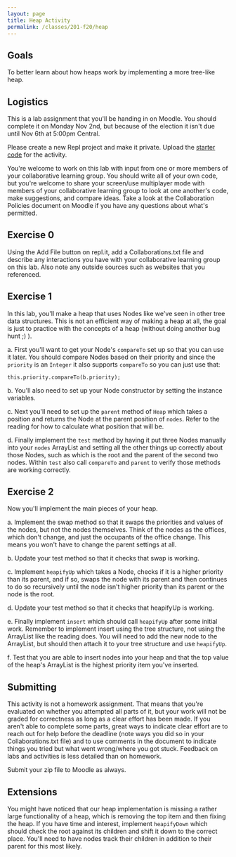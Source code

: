 ```yaml
---
layout: page
title: Heap Activity
permalink: /classes/201-f20/heap
---
```


## Goals
To better learn about how heaps work by implementing a more tree-like heap.

## Logistics
This is a lab assignment that you'll be handing in on Moodle. You should complete it on Monday Nov 2nd, but because of the election it isn't due until Nov 6th at 5:00pm Central.

Please create a new Repl project and make it private. Upload the [starter code](/classes/201-f20/Heap.java) for the activity.

You're welcome to work on this lab with input from one or more members of your collaborative learning group. You should write all of your own code, but you're welcome to share your screen/use multiplayer mode with members of your collaborative learning group to look at one another's code, make suggestions, and compare ideas. Take a look at the Collaboration Policies document on Moodle if you have any questions about what's permitted.

## Exercise 0
Using the Add File button on repl.it, add a Collaborations.txt file and describe any interactions you have with your collaborative learning group on this lab. Also note any outside sources such as websites that you referenced. 

## Exercise 1
In this lab, you'll make a heap that uses Nodes like we've seen in other tree data structures. This is not an efficient way of making a heap at all, the goal is just to practice with the concepts of a heap (without doing another bug hunt ;) ).

a. First you'll want to get your Node's `compareTo` set up so that you can use it later. You should compare Nodes based on their priority and since the `priority` is an `Integer` it also supports `compareTo` so you can just use that:
```
this.priority.compareTo(b.priority);
```

b. You'll also need to set up your Node constructor by setting the instance variables.

c. Next you'll need to set up the `parent` method of `Heap` which takes a position and returns the Node at the parent position of `nodes`. Refer to the reading for how to calculate what position that will be.

d. Finally implement the `test` method by having it put three Nodes manually into your `nodes` ArrayList and setting all the other things up correctly about those Nodes, such as which is the root and the parent of the second two nodes. Within `test` also call `compareTo` and `parent` to verify those methods are working correctly.

## Exercise 2
Now you'll implement the main pieces of your heap.

a. Implement the swap method so that it swaps the priorities and values of the nodes, but not the nodes themselves. Think of the nodes as the offices, which don't change, and just the occupants of the office change. This means you won't have to change the parent settings at all.

b. Update your test method so that it checks that swap is working.

c. Implement `heapifyUp` which takes a Node, checks if it is a higher priority than its parent, and if so, swaps the node with its parent and then continues to do so recursively until the node isn't higher priority than its parent or the node is the root.

d. Update your test method so that it checks that heapifyUp is working.

e. Finally implement `insert` which should call `heapifyUp` after some initial work. Remember to implement insert using the tree structure, not using the ArrayList like the reading does. You will need to add the new node to the ArrayList, but should then attach it to your tree structure and use `heapifyUp`.

f. Test that you are able to insert nodes into your heap and that the top value of the heap's ArrayList is the highest priority item you've inserted.

## Submitting
This activity is not a homework assignment. That means that you're evaluated on whether you attempted all parts of it, but your work will not be graded for correctness as long as a clear effort has been made. If you aren't able to complete some parts, great ways to indicate clear effort are to reach out for help before the deadline (note ways you did so in your Collaborations.txt file) and to use comments in the document to indicate things you tried but what went wrong/where you got stuck. Feedback on labs and activities is less detailed than on homework.

Submit your zip file to Moodle as always.

## Extensions
You might have noticed that our heap implementation is missing a rather large functionality of a heap, which is removing the top item and then fixing the heap. If you have time and interest, implement `heapifyDown` which should check the root against its children and shift it down to the correct place. You'll need to have nodes track their children in addition to their parent for this most likely.